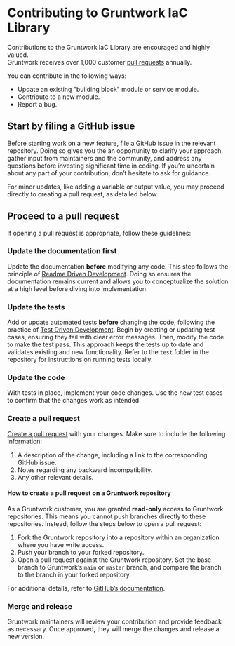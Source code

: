 # Contributing to Gruntwork IaC Library

Contributions to the Gruntwork IaC Library are encouraged and highly valued. <br />
Gruntwork receives over 1,000 customer [pull requests](https://help.github.com/articles/about-pull-requests/) annually.

You can contribute in the following ways:

- Update an existing "building block" module or service module.
- Contribute to a new module.
- Report a bug.

## Start by filing a GitHub issue

Before starting work on a new feature, file a GitHub issue in the relevant repository. Doing so gives you the an opportunity to clarify your approach, gather input from maintainers and the community, and address any questions before investing significant time in coding. If you’re uncertain about any part of your contribution, don’t hesitate to ask for guidance.

For minor updates, like adding a variable or output value, you may proceed directly to creating a pull request, as detailed below.

## Proceed to a pull request

If opening a pull request is appropriate, follow these guidelines:

### Update the documentation first

Update the documentation **before** modifying any code. This step follows the principle of [Readme Driven Development](http://tom.preston-werner.com/2010/08/23/readme-driven-development.html). Doing so ensures the documentation remains current and allows you to conceptualize the solution at a high level before diving into implementation.

### Update the tests

Add or update automated tests **before** changing the code, following the practice of [Test Driven Development](https://en.wikipedia.org/wiki/Test-driven_development). Begin by creating or updating test cases, ensuring they fail with clear error messages. Then, modify the code to make the test pass. This approach keeps the tests up to date and validates existing and new functionality. Refer to the `test` folder in the repository for instructions on running tests locally.

### Update the code

With tests in place, implement your code changes. Use the new test cases to confirm that the changes work as intended.

### Create a pull request

[Create a pull request](https://help.github.com/articles/creating-a-pull-request/) with your changes. Make sure to include the following information:

1. A description of the change, including a link to the corresponding GitHub issue.
2. Notes regarding any backward incompatibility.
3. Any other relevant details.

#### How to create a pull request on a Gruntwork repository

As a Gruntwork customer, you are granted **read-only** access to Gruntwork repositories. This means you cannot push branches directly to these repositories. Instead, follow the steps below to open a pull request:

1. Fork the Gruntwork repository into a repository within an organization where you have write access.
2. Push your branch to your forked repository.
3. Open a pull request against the Gruntwork repository. Set the base branch to Gruntwork’s `main` or `master` branch, and compare the branch to the branch in your forked repository.

For additional details, refer to [GitHub’s documentation](https://docs.github.com/en/pull-requests/collaborating-with-pull-requests/proposing-changes-to-your-work-with-pull-requests/creating-a-pull-request-from-a-fork).

### Merge and release

Gruntwork maintainers will review your contribution and provide feedback as necessary. Once approved, they will merge the changes and release a new version.
